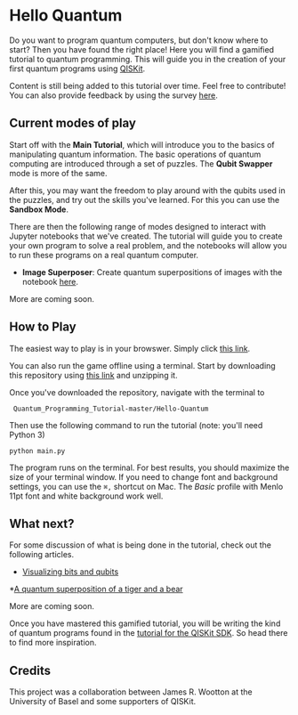 # Hello Quantum

Do you want to program quantum computers, but don't know where to start? Then you have found the right place! Here you will find a gamified tutorial to quantum programming. This will guide you in the creation of your first quantum programs using [QISKit](https://qiskit.org).

Content is still being added to this tutorial over time. Feel free to contribute! You can also provide feedback by using the survey [here](http://www.surveygizmo.com/s3/4213712/helloquantum-cl).

## Current modes of play

Start off with the **Main Tutorial**, which will introduce you to the basics of manipulating quantum information. The basic operations of quantum computing are introduced through a set of puzzles. The **Qubit Swapper** mode is more of the same.

After this, you may want the freedom to play around with the qubits used in the puzzles, and try out the skills you've learned. For this you can use the **Sandbox Mode**.

There are then the following range of modes designed to interact with Jupyter notebooks that we've created. The tutorial will guide you to create your own program to solve a real problem, and the notebooks will allow you to run these programs on a real quantum computer.

* **Image Superposer**: Create quantum superpositions of images with the notebook [here](https://github.com/decodoku/Quantum_Programming_Tutorial/tree/master/image-superposer).

More are coming soon.

## How to Play

The easiest way to play is in your browswer. Simply click [this link](https://www.pythonanywhere.com/gists/a5d885816f7dc042a78df11ce6cf9652/main.py/ipython3/).

You can also run the game offline using a terminal. Start by downloading this repository using [this link](https://github.com/decodoku/Quantum_Programming_Tutorial/archive/master.zip) and unzipping it.

Once you've downloaded the repository, navigate with the terminal to

``` Quantum_Programming_Tutorial-master/Hello-Quantum```

Then use the following command to run the tutorial (note: you'll need Python 3)

```
python main.py
```

The program runs on the terminal. For best results, you should maximize the size of your terminal window. If you need to change font and background settings, you can use the `⌘,` shortcut on Mac. The *Basic* profile with Menlo 11pt font and white background work well.

## What next?

For some discussion of what is being done in the tutorial, check out the following articles.

* [Visualizing bits and qubits](https://medium.com/qiskitters/visualizing-bits-and-qubits-9af287047b28)

*[A quantum superposition of a tiger and a bear](https://medium.com/qiskitters/a-quantum-superposition-of-a-tiger-and-a-bear-b461e3b23908)

More are coming soon.

Once you have mastered this gamified tutorial, you will be writing the kind of quantum programs found in the [tutorial for the QISKit SDK](https://github.com/QISKit/qiskit-tutorial). So head there to find more inspiration.

## Credits

This project was a collaboration between James R. Wootton at the University of Basel and some supporters of QISKit.
